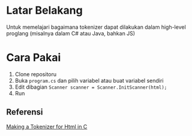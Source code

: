 # Latar Belakang
Untuk memelajari bagaimana tokenizer dapat dilakukan dalam high-level proglang (misalnya dalam C# atau Java, bahkan JS)

# Cara Pakai
1. Clone repositoru
2. Buka `program.cs` dan pilih variabel atau buat variabel sendiri
3. Edit dibagian `Scanner scanner = Scanner.InitScanner(html);`
4. Run

## Referensi
[Making a Tokenizer for Html in C](https://medium.com/@shahidahmadkhan86/making-a-tokenizer-for-html-in-c-6e90a9672a89)
